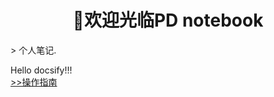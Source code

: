 <h1 style="text-align: center; font-weight: bold;">🎉欢迎光临PD notebook</h1>
> 个人笔记.

Hello docsify!!!  
[>>操作指南](guide)